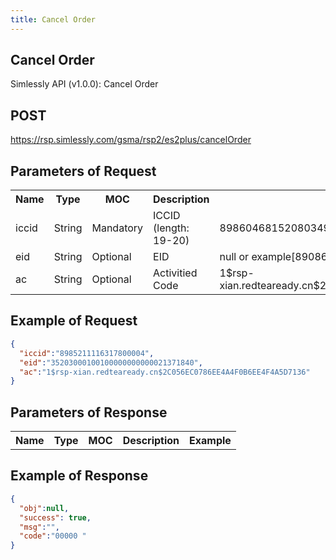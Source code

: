 ```yaml
---
title: Cancel Order
---
```

## Cancel Order
Simlessly API (v1.0.0): Cancel Order
## POST
<https://rsp.simlessly.com/gsma/rsp2/es2plus/cancelOrder>

## Parameters of Request

<table>
    <tr>
        <th>Name</th>
        <th>Type</th>
        <th>MOC</th>
        <th>Description</th>
        <th>Example</th>
    </tr>
    <tr>
        <td>iccid</td>
        <td>String</td>
        <td>Mandatory</td>
        <td>ICCID (length: 19-20)</td>
        <td>89860468152080349618</td>
    </tr>
    <tr>
        <td>eid</td>
        <td>String</td>
        <td>Optional</td>
        <td>EID</td>
        <td>null or example[89086030202200000022000014352016]</td>
    </tr>
    <tr>
        <td>ac</td>
        <td>String</td>
        <td>Optional</td>
        <td>Activitied Code</td>
        <td>1$rsp-xian.redteaready.cn$2C056EC0786EE4A4F0B6EE4F4A5D7136</td>
    </tr>
</table>

## Example of Request

```json
{
  "iccid":"8985211116317800004",
  "eid":"35203000100100000000000021371840",
  "ac":"1$rsp-xian.redteaready.cn$2C056EC0786EE4A4F0B6EE4F4A5D7136"
}

```
## Parameters of Response
<table>
    <tr>
        <th>Name</th>
        <th>Type</th>
        <th>MOC</th>
        <th>Description</th>
        <th>Example</th>
    </tr>

</table>

## Example of Response

```json
{
  "obj":null,
  "success": true,
  "msg":"",
  "code":"00000 "
}
```